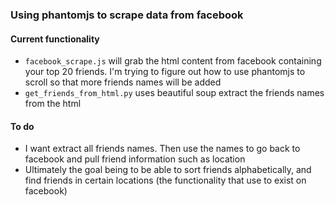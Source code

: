 
### Using phantomjs to scrape data from facebook

#### Current functionality 

* `facebook_scrape.js` will grab the html content from facebook containing your top 20 friends. I'm trying to figure out how to use phantomjs to scroll so that more friends names will be added
* `get_friends_from_html.py` uses beautiful soup extract the friends names from the html

#### To do

* I want extract all friends names. Then use the names to go back to facebook and pull friend information such as location 
* Ultimately the goal being to be able to sort friends alphabetically, and find friends in certain locations (the functionality that use to exist on facebook)